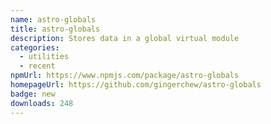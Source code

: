 ```yaml
---
name: astro-globals
title: astro-globals
description: Stores data in a global virtual module
categories:
  - utilities
  - recent
npmUrl: https://www.npmjs.com/package/astro-globals
homepageUrl: https://github.com/gingerchew/astro-globals
badge: new
downloads: 248
---
```

